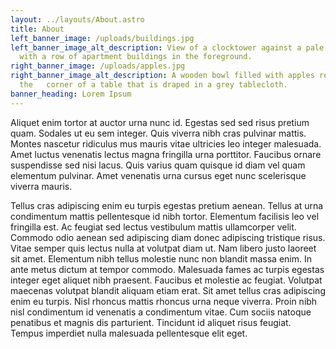 ```yaml
---
layout: ../layouts/About.astro
title: About
left_banner_image: /uploads/buildings.jpg
left_banner_image_alt_description: View of a clocktower against a pale day's sky
  with a row of apartment buildings in the foreground.
right_banner_image: /uploads/apples.jpg
right_banner_image_alt_description: A wooden bowl filled with apples resting on
  the   corner of a table that is draped in a grey tablecloth.
banner_heading: Lorem Ipsum
---
```

Aliquet enim tortor at auctor urna nunc id. Egestas sed sed risus pretium quam. Sodales ut eu sem integer. Quis viverra nibh cras pulvinar mattis. Montes nascetur ridiculus mus mauris vitae ultricies leo integer malesuada. Amet luctus venenatis lectus magna fringilla urna porttitor. Faucibus ornare suspendisse sed nisi lacus. Quis varius quam quisque id diam vel quam elementum pulvinar. Amet venenatis urna cursus eget nunc scelerisque viverra mauris.

Tellus cras adipiscing enim eu turpis egestas pretium aenean. Tellus at urna condimentum mattis pellentesque id nibh tortor. Elementum facilisis leo vel fringilla est. Ac feugiat sed lectus vestibulum mattis ullamcorper velit. Commodo odio aenean sed adipiscing diam donec adipiscing tristique risus. Vitae semper quis lectus nulla at volutpat diam ut. Nam libero justo laoreet sit amet. Elementum nibh tellus molestie nunc non blandit massa enim. In ante metus dictum at tempor commodo. Malesuada fames ac turpis egestas integer eget aliquet nibh praesent. Faucibus et molestie ac feugiat. Volutpat maecenas volutpat blandit aliquam etiam erat. Sit amet tellus cras adipiscing enim eu turpis. Nisl rhoncus mattis rhoncus urna neque viverra. Proin nibh nisl condimentum id venenatis a condimentum vitae. Cum sociis natoque penatibus et magnis dis parturient. Tincidunt id aliquet risus feugiat. Tempus imperdiet nulla malesuada pellentesque elit eget.